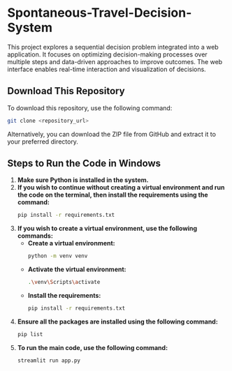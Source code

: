 # Spontaneous-Travel-Decision-System
This project explores a sequential decision problem integrated into a web application. It focuses on optimizing decision-making processes over multiple steps and data-driven approaches to improve outcomes. The web interface enables real-time interaction and visualization of decisions.

## Download This Repository
To download this repository, use the following command:
```sh
git clone <repository_url>
```
Alternatively, you can download the ZIP file from GitHub and extract it to your preferred directory.

## Steps to Run the Code in Windows

1. **Make sure Python is installed in the system.**
2. **If you wish to continue without creating a virtual environment and run the code on the terminal, then install the requirements using the command:**  
   ```sh
   pip install -r requirements.txt
   ```
3. **If you wish to create a virtual environment, use the following commands:**
   - **Create a virtual environment:**  
     ```sh
     python -m venv venv
     ```
   - **Activate the virtual environment:**  
     ```sh
     .\venv\Scripts\activate
     ```
   - **Install the requirements:**  
     ```sh
     pip install -r requirements.txt
     ```
4. **Ensure all the packages are installed using the following command:**  
   ```sh
   pip list
   ```
5. **To run the main code, use the following command:**  
   ```sh
   streamlit run app.py
   ```


